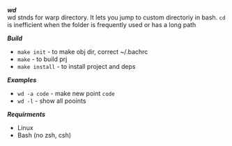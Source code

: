 ***wd***<br/>
wd stnds for warp directory. It lets you jump to custom directoriy in bash. `cd` is inefficient when the folder is frequently used or has a long path<br/>

***Build***<br/>
  * `make init`       - to make obj dir, correct ~/.bachrc
  * `make`            - to build prj
  * `make install`    - to install project and deps


***Examples***<br/>
  *  `wd -a code`  - make new point `code` <br>
  * `wd -l`       - show all pooints      <br>


***Requirments***<br/>
  * Linux
  * Bash (no zsh, csh)
 
 

